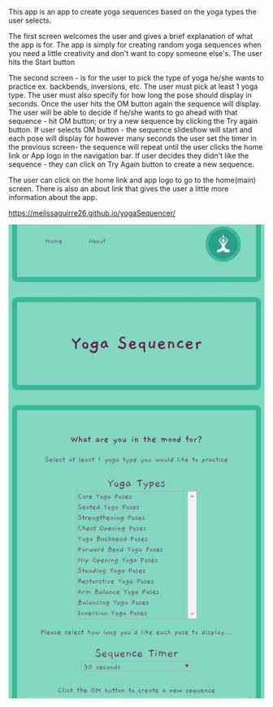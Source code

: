 This app is an app to create yoga sequences based on the yoga types the user selects.

The first screen welcomes the user and gives a brief explanation of what the app is for.
The app is simply for creating random yoga sequences when you need a little creativity and don't want to copy someone else's.
The user hits the Start button

The second screen - is for the user to pick the type of yoga he/she wants to practice ex. backbends, inversions, etc.
The user must pick at least 1 yoga type.
The user must also specify for how long the pose should display in seconds.
Once the user hits the OM button again the sequence will display. 
The user will be able to decide if he/she wants to go ahead with that sequence - hit OM button; or try a new sequence by clicking the Try again button.
If user selects OM button - the sequence slideshow will start and each pose will display for however many seconds the user set the timer in the previous screen- the sequence will repeat until the user clicks the home link or App logo in the navigation bar.
If user decides they didn't like the sequence - they can click on Try Again button to create a new sequence.

The user can click on the home link and app logo to go to the home(main) screen.  There is also an about link that gives the user a little more information about the app.



https://melissaguirre26.github.io/yogaSequencer/

![choose yoga types](https://github.com/melissaguirre26/yogaSequencer/blob/master/images/ChooseYogaTypes.JPG)

